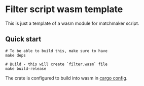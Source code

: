 # Filter script wasm template

This is just a template of a wasm module for matchmaker script.

## Quick start

```shell
# To be able to build this, make sure to have
make deps

# Build - this will create `filter.wasm` file
make build-release
```

The crate is configured to build into wasm in [cargo config](.cargo/config).
